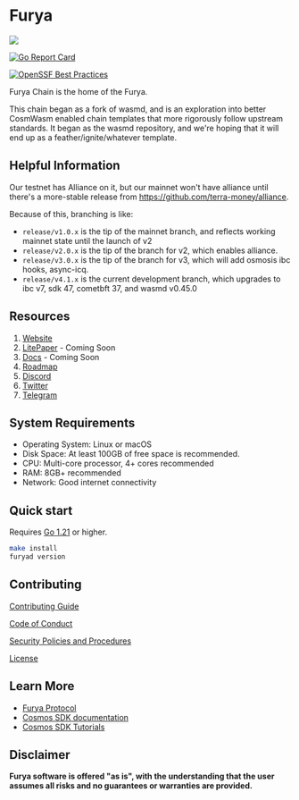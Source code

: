 # Furya

![](https://res.cloudinary.com/dtip9bivj/image/upload/v1709963360/jgvixf4jurrkpmiuw7gp.png)

[![Go Report Card](https://goreportcard.com/badge/furysport/furya-chain)](https://goreportcard.com/report/furysport/furya-chain)

[![OpenSSF Best Practices](https://bestpractices.coreinfrastructure.org/projects/7139/badge)](https://bestpractices.coreinfrastructure.org/projects/7139)

Furya Chain is the home of the Furya.

This chain began as a fork of wasmd, and is an exploration into better CosmWasm enabled chain templates that more
rigorously follow upstream standards. It began as the wasmd repository, and we're hoping that it will end up as a
feather/ignite/whatever template.

## Helpful Information

Our testnet has Alliance on it, but our mainnet won't have alliance until there's a more-stable release from <https://github.com/terra-money/alliance>.

Because of this, branching is like:


* `release/v1.0.x` is the tip of the mainnet branch, and reflects working mainnet state until the launch of v2
* `release/v2.0.x` is the tip of the branch for v2, which enables alliance.
* `release/v3.0.x` is the tip of the branch for v3, which will add osmosis ibc hooks, async-icq.
* `release/v4.1.x` is the current development branch, which upgrades to ibc v7, sdk 47, cometbft 37, and wasmd v0.45.0


## Resources

1. [Website](https://furya.zone)
2. [LitePaper]() - Coming Soon
3. [Docs]() - Coming Soon
4. [Roadmap](./docs/ROADMAP.md)
5. [Discord](https://discord.com/channels/908044702794801233/1069611972053712947)
6. [Twitter](https://twitter.com/WhiteWhaleDefi)
7. [Telegram](https://t.me/furyaofficial)

## System Requirements

* Operating System: Linux or macOS
* Disk Space: At least 100GB of free space is recommended.
* CPU: Multi-core processor, 4+ cores recommended
* RAM: 8GB+ recommended
* Network: Good internet connectivity

## Quick start

Requires [Go 1.21](https://go.dev/doc/install) or higher.

```bash
make install
furyad version
```

## Contributing

[Contributing Guide](./docs/CONTRIBUTING.md)

[Code of Conduct](./docs/CODE_OF_CONDUCT.md)

[Security Policies and Procedures](./docs/SECURITY.md)

[License](./LICENSE)

## Learn More

* [Furya Protocol](https://furya.money/)
* [Cosmos SDK documentation](https://docs.cosmos.network/)
* [Cosmos SDK Tutorials](https://tutorials.cosmos.network/)

## Disclaimer

**Furya software is offered "as is", with the understanding that the user assumes all risks and no guarantees or warranties are provided.**
